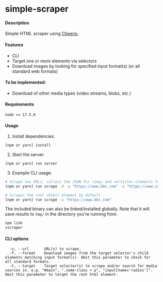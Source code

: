 # simple-scraper

#### Description
Simple HTML scraper using [Cheerio](https://cheerio.js.org).

#### Features
- CLI
- Target one or more elements via selectors
- Download images by looking for specified input format(s) (or all standard web formats)

#### To be implemented:
- Download of other media types (video streams, blobs, etc.)

#### Requirements
`node >= 17.5.0`

#### Usage

1. Install dependencies:
```bash
[npm or yarn] install
```

2. Start the server:
```bash
[npm or yarn] run server
```

3. Example CLI usage:
```bash
# Scrape two URLs, collect the JSON for <img> and <article> elements found and attempt to download any images from said elements with "src" attributes
[npm or yarn] run scrape -d -u "https://www.bbc.com" -u "https://www.cnn.com" -t "img" -t "article"

# Scrapes the root <html> element by default
[npm or yarn] run scrape -u "https://www.bbc.com"
```

The included binary can also be linked/installed globally. Note that it will save results to `tmp/` in the directory you're running from.
```bash
npm link
sscraper
```

#### CLI options
```
  -u, --url       URL(s) to scrape.
  -f, --format    Download images from the target selector's child elements matching input format(s). Omit this parameter to check for all standard formats.
  -t, --target    Target selector(s) to scrape and/or search for media sources in. e.g. "#main", ".some-class > p", "input[name='radios']". Omit this parameter to target the root html element.
```
